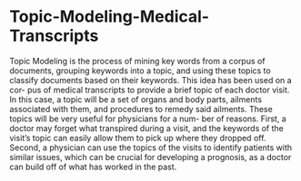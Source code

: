 # Topic-Modeling-Medical-Transcripts

Topic Modeling is the process of mining key words from a corpus of documents, grouping keywords into a topic, and using these topics to classify documents based on their keywords. This idea has been used on a cor- pus of medical transcripts to provide a brief topic of each doctor visit. In this case, a topic will be a set of organs and body parts, ailments associated with them, and procedures to remedy said ailments.
These topics will be very useful for physicians for a num- ber of reasons. First, a doctor may forget what transpired during a visit, and the keywords of the visit’s topic can easily allow them to pick up where they dropped off. Second, a physician can use the topics of the visits to identify patients with similar issues, which can be crucial for developing a prognosis, as a doctor can build off of what has worked in the past.

